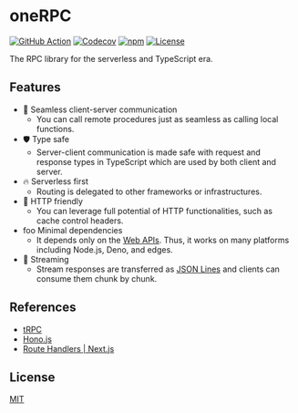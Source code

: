 # oneRPC

[![GitHub Action](https://img.shields.io/github/actions/workflow/status/raviqqe/onerpc/test.yaml?branch=main&style=flat-square)](https://github.com/raviqqe/onerpc/actions)
[![Codecov](https://img.shields.io/codecov/c/github/raviqqe/onerpc.svg?style=flat-square)](https://codecov.io/gh/raviqqe/onerpc)
[![npm](https://img.shields.io/npm/v/onerpc?style=flat-square)](https://www.npmjs.com/package/onerpc)
[![License](https://img.shields.io/github/license/raviqqe/onerpc.svg?style=flat-square)](LICENSE)

The RPC library for the serverless and TypeScript era.

## Features

- 🔮 Seamless client-server communication
  - You can call remote procedures just as seamless as calling local functions.
- 🛡️ Type safe
  - Server-client communication is made safe with request and response types in TypeScript which are used by both client and server.
- 🔥 Serverless first
  - Routing is delegated to other frameworks or infrastructures.
- 🤝 HTTP friendly
  - You can leverage full potential of HTTP functionalities, such as cache control headers.
- foo Minimal dependencies
  - It depends only on the [Web APIs](https://developer.mozilla.org/en-US/docs/Web/API). Thus, it works on many platforms including Node.js, Deno, and edges.
- 🌊 Streaming
  - Stream responses are transferred as [JSON Lines](https://jsonlines.org/) and clients can consume them chunk by chunk.

## References

- [tRPC](https://trpc.io/)
- [Hono.js](https://hono.dev/)
- [Route Handlers | Next.js](https://nextjs.org/docs/app/building-your-application/routing/router-handlers)

## License

[MIT](LICENSE)
